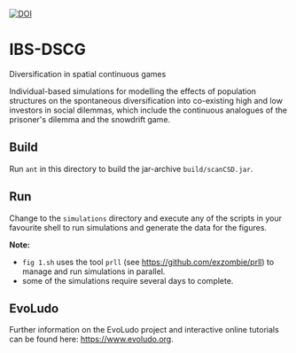[![DOI](https://zenodo.org/badge/349778009.svg)](https://zenodo.org/doi/10.5281/zenodo.10910024)

# IBS-DSCG

Diversification in spatial continuous games

Individual-based simulations for modelling the effects of population structures on the spontaneous diversification into co-existing high and low investors in social dilemmas, which include the continuous analogues of the prisoner's dilemma and the snowdrift game.

## Build

Run `ant` in this directory to build the jar-archive `build/scanCSD.jar`.

## Run

Change to the `simulations` directory and execute any of the scripts in your favourite shell to run simulations and generate the data for the figures.

**Note:**
* `fig 1.sh` uses the tool `prll` (see https://github.com/exzombie/prll) to manage and run simulations in parallel. 
* some of the simulations require several days to complete.

## EvoLudo

Further information on the EvoLudo project and interactive online tutorials can be found here: https://www.evoludo.org.
